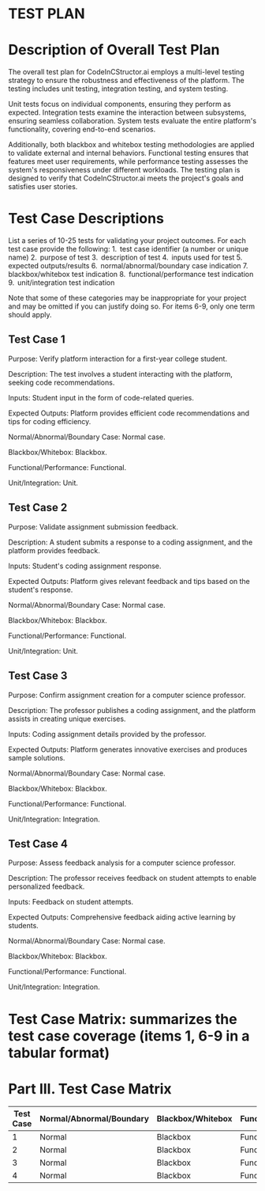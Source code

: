 # TEST PLAN

# Description of Overall Test Plan
The overall test plan for CodeInCStructor.ai employs a multi-level testing strategy to ensure the robustness and effectiveness of the platform. The testing includes unit testing, integration testing, and system testing. <br>

Unit tests focus on individual components, ensuring they perform as expected. Integration tests examine the interaction between subsystems, ensuring seamless collaboration. System tests evaluate the entire platform's functionality, covering end-to-end scenarios. <br>

Additionally, both blackbox and whitebox testing methodologies are applied to validate external and internal behaviors. Functional testing ensures that features meet user requirements, while performance testing assesses the system's responsiveness under different workloads. The testing plan is designed to verify that CodeInCStructor.ai meets the project's goals and satisfies user stories.


# Test Case Descriptions
List a series of 10-25 tests for validating your project outcomes. For each test case provide the following:
1.  test case identifier (a number or unique name)
2.  purpose of test
3.  description of test
4.  inputs used for test
5.  expected outputs/results
6.  normal/abnormal/boundary case indication
7.  blackbox/whitebox test indication
8.  functional/performance test indication
9.  unit/integration test indication

Note that some of these categories may be inappropriate for your project and may be omitted if you can justify doing so. For items 6-9, only one term should apply.


## Test Case 1

Purpose: Verify platform interaction for a first-year college student.

Description: The test involves a student interacting with the platform, seeking code recommendations.

Inputs: Student input in the form of code-related queries.

Expected Outputs: Platform provides efficient code recommendations and tips for coding efficiency.

Normal/Abnormal/Boundary Case: Normal case.

Blackbox/Whitebox: Blackbox.

Functional/Performance: Functional.

Unit/Integration: Unit.

## Test Case 2

Purpose: Validate assignment submission feedback.

Description: A student submits a response to a coding assignment, and the platform provides feedback.

Inputs: Student's coding assignment response.

Expected Outputs: Platform gives relevant feedback and tips based on the student's response.

Normal/Abnormal/Boundary Case: Normal case.

Blackbox/Whitebox: Blackbox.

Functional/Performance: Functional.

Unit/Integration: Unit.

## Test Case 3

Purpose: Confirm assignment creation for a computer science professor.

Description: The professor publishes a coding assignment, and the platform assists in creating unique exercises.

Inputs: Coding assignment details provided by the professor.

Expected Outputs: Platform generates innovative exercises and produces sample solutions.

Normal/Abnormal/Boundary Case: Normal case.

Blackbox/Whitebox: Blackbox.

Functional/Performance: Functional.

Unit/Integration: Integration.

## Test Case 4

Purpose: Assess feedback analysis for a computer science professor.

Description: The professor receives feedback on student attempts to enable personalized feedback.

Inputs: Feedback on student attempts.

Expected Outputs: Comprehensive feedback aiding active learning by students.

Normal/Abnormal/Boundary Case: Normal case.

Blackbox/Whitebox: Blackbox.

Functional/Performance: Functional.

Unit/Integration: Integration.



# Test Case Matrix: summarizes the test case coverage (items 1, 6-9 in a tabular format)

# Part III. Test Case Matrix

| Test Case | Normal/Abnormal/Boundary | Blackbox/Whitebox | Functional/Performance | Unit/Integration |
|-----------|--------------------------|-------------------|-------------------------|-------------------|
| 1         | Normal                   | Blackbox          | Functional              | Unit              |
| 2         | Normal                   | Blackbox          | Functional              | Unit              |
| 3         | Normal                   | Blackbox          | Functional              | Integration       |
| 4         | Normal                   | Blackbox          | Functional              | Integration       |

